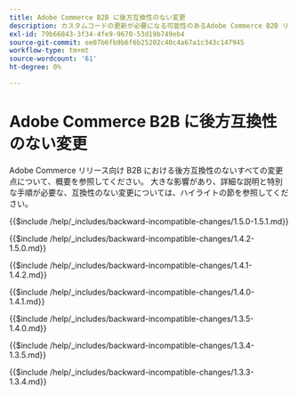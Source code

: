 ```yaml
---
title: Adobe Commerce B2B に後方互換性のない変更
description: カスタムコードの更新が必要になる可能性のあるAdobe Commerce B2B リリースの変更点について説明します。
exl-id: 79b66843-3f34-4fe9-9670-53d19b749eb4
source-git-commit: ee07b6fb9b6f6b25202c40c4a67a1c343c147945
workflow-type: tm+mt
source-wordcount: '61'
ht-degree: 0%

---
```


# Adobe Commerce B2B に後方互換性のない変更

Adobe Commerce リリース向け B2B における後方互換性のないすべての変更点について、概要を参照してください。 大きな影響があり、詳細な説明と特別な手順が必要な、互換性のない変更については、ハイライトの節を参照してください。

{{$include /help/_includes/backward-incompatible-changes/1.5.0-1.5.1.md}}

{{$include /help/_includes/backward-incompatible-changes/1.4.2-1.5.0.md}}

{{$include /help/_includes/backward-incompatible-changes/1.4.1-1.4.2.md}}

{{$include /help/_includes/backward-incompatible-changes/1.4.0-1.4.1.md}}

{{$include /help/_includes/backward-incompatible-changes/1.3.5-1.4.0.md}}

{{$include /help/_includes/backward-incompatible-changes/1.3.4-1.3.5.md}}

{{$include /help/_includes/backward-incompatible-changes/1.3.3-1.3.4.md}}
